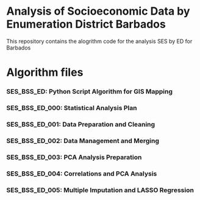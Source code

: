 # Analysis of Socioeconomic Data by Enumeration District Barbados

This repository contains the alogrithm code for the analysis SES by ED for Barbados

# Algorithm files 

### SES_BSS_ED:        Python Script Algorithm for GIS Mapping
### SES_BSS_ED_000:    Statistical Analysis Plan
### SES_BSS_ED_001:    Data Preparation and Cleaning
### SES_BSS_ED_002:    Data Management and Merging
### SES_BSS_ED_003:    PCA Analysis Preparation
### SES_BSS_ED_004:    Correlations and PCA Analysis
### SES_BSS_ED_005:    Multiple Imputation and LASSO Regression